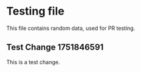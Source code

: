 # Testing file

This file contains random data, used for PR testing.


## Test Change 1751846591

This is a test change.
